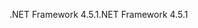 <span data-ttu-id="e9540-101">.NET Framework 4.5.1</span><span class="sxs-lookup"><span data-stu-id="e9540-101">.NET Framework 4.5.1</span></span>